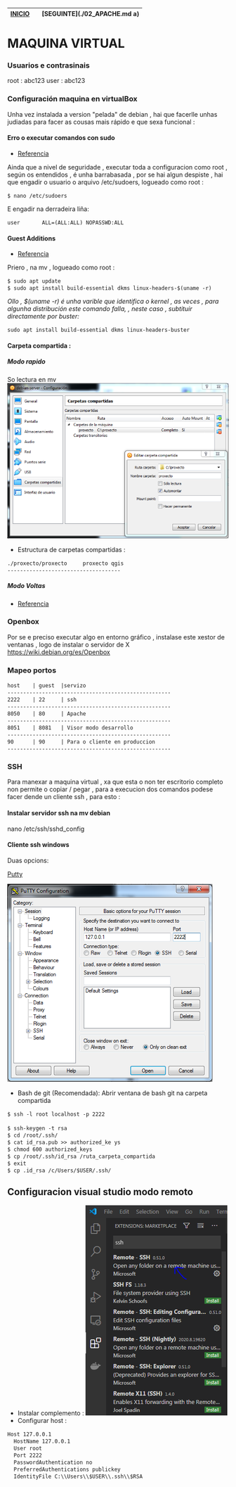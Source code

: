 | [INICIO](./README.md)|          | [SEGUINTE](./02_APACHE.md   a)  |
| ------------- |:-------------:| -----:|

# MAQUINA VIRTUAL

### Usuarios e contrasinais
root : abc123
user : abc123
### Configuración maquina en virtualBox
Unha vez instalada a version "pelada" de debian , hai que facerlle unhas judiadas para facer as cousas mais rápido e que sexa funcional :
#### Erro o executar comandos con sudo
- [Referencia](https://devconnected.com/how-to-add-a-user-to-sudoers-on-debian-10-buster/)

Ainda que a nivel de seguridade , executar toda a configuracion como root , según os entendidos , é unha barrabasada , por se hai algun despiste , hai que engadir o usuario o arquivo /etc/sudoers, logueado como root :
~~~
$ nano /etc/sudoers
~~~
E engadir na derradeira liña:
~~~
user       ALL=(ALL:ALL) NOPASSWD:ALL
~~~

#### Guest Additions
- [Referencia](https://linuxize.com/post/how-to-install-virtualbox-guest-additions-on-debian-10/)

Priero , na mv , logueado como root :
~~~
$ sudo apt update
$ sudo apt install build-essential dkms linux-headers-$(uname -r)
~~~
*Ollo , $(uname -r) é unha varible que identifica o kernel , as veces , para algunha distribución este comando falla, , neste caso , subtituir directamente por buster:*
~~~
sudo apt install build-essential dkms linux-headers-buster
~~~

#### Carpeta compartida :
##### Modo rapido 
So lectura en mv 
![Servir carpeta compartida](./arquivos/12_carpeta_compartida.PNG)
- Estructura de carpetas compartidas : 

~~~
./proxecto/proxecto     proxecto qgis
------------------------------------
~~~
##### Modo Voltas
- [Referencia](https://www.zeppelinux.es/montar-carpetas-compartidas-por-virtualbox-en-linux/)

### Openbox
Por se e preciso executar algo en entorno gráfico , instalase este xestor de ventanas , logo de instalar o servidor de X
https://wiki.debian.org/es/Openbox

### Mapeo portos
~~~
host    | guest  |servizo 
----------------------------------------------------
2222    | 22     | ssh
----------------------------------------------------
8050    | 80     | Apache 
----------------------------------------------------
8051    | 8081   | Visor modo desarrollo
----------------------------------------------------
90      | 90     | Para o cliente en produccion
----------------------------------------------------
~~~ 
### SSH
Para manexar a maquina virtual , xa que esta o non ter escritorio completo non permite o copiar / pegar , para a execucion dos comandos podese facer dende un cliente ssh , para esto :
#### Instalar servidor ssh na mv debian
nano /etc/ssh/sshd_config

#### Cliente ssh windows

Duas opcions:

[Putty](https://www.chiark.greenend.org.uk/~sgtatham/putty/latest.html)

![Acceso a ssh](./arquivos/14_putty.PNG)

- Bash de git (Recomendada):
Abrir ventana de bash git na carpeta compartida

~~~
$ ssh -l root localhost -p 2222

$ ssh-keygen -t rsa
$ cd /root/.ssh/
$ cat id_rsa.pub >> authorized_ke ys
$ chmod 600 authorized_keys
$ cp /root/.ssh/id_rsa /ruta_carpeta_compartida
$ exit
$ cp .id_rsa /c/Users/$USER/.ssh/
~~~
## Configuracion visual studio modo remoto

- Instalar complemento : 
![Complemento vstudio](./arquivos/16_vstudiossh.PNG)
- Configurar host : 

~~~
Host 127.0.0.1
  HostName 127.0.0.1
  User root
  Port 2222
  PasswordAuthentication no
  PreferredAuthentications publickey
  IdentityFile C:\\Users\\$USER\\.ssh\\$RSA
~~~
